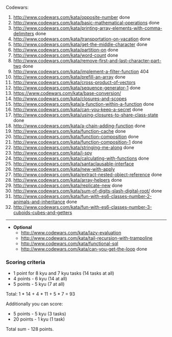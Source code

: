 Codewars:

   1. http://www.codewars.com/kata/opposite-number done
   2. http://www.codewars.com/kata/basic-mathematical-operations done
   3. http://www.codewars.com/kata/printing-array-elements-with-comma-delimiters done
   4. http://www.codewars.com/kata/transportation-on-vacation done
   5. http://www.codewars.com/kata/get-the-middle-character done
   6. http://www.codewars.com/kata/partition-on done
   7. http://www.codewars.com/kata/word-count done
   8. http://www.codewars.com/kata/remove-first-and-last-character-part-two done
   9. http://www.codewars.com/kata/implement-a-filter-function 404
   10. http://www.codewars.com/kata/prefill-an-array done
   11. http://www.codewars.com/kata/cross-product-of-vectors
   12. http://www.codewars.com/kata/sequence-generator-1 done
   13. https://www.codewars.com/kata/base-conversion/
   14. http://www.codewars.com/kata/closures-and-scopes
   15. http://www.codewars.com/kata/a-function-within-a-function done
   16. http://www.codewars.com/kata/can-you-keep-a-secret done
   17. http://www.codewars.com/kata/using-closures-to-share-class-state done
   18. http://www.codewars.com/kata/a-chain-adding-function done
   19. http://www.codewars.com/kata/function-cache done
   20. http://www.codewars.com/kata/function-composition done
   21. http://www.codewars.com/kata/function-composition-1 done
   22. http://www.codewars.com/kata/stringing-me-along done
   23. http://www.codewars.com/kata/i-spy
   24. http://www.codewars.com/kata/calculating-with-functions done
   25. http://www.codewars.com/kata/santaclausable-interface
   26. http://www.codewars.com/kata/new-with-apply
   27. http://www.codewars.com/kata/extract-nested-object-reference done
   28. http://www.codewars.com/kata/array-helpers done
   29. http://www.codewars.com/kata/replicate-new done 
   30. http://www.codewars.com/kata/sum-of-digits-slash-digital-root/ done
   31. http://www.codewars.com/kata/fun-with-es6-classes-number-2-animals-and-inheritance done
   32. http://www.codewars.com/kata/fun-with-es6-classes-number-3-cuboids-cubes-and-getters

   ---
     
  - __Optional__
     - http://www.codewars.com/kata/lazy-evaluation
     - http://www.codewars.com/kata/tail-recursion-with-trampoline
     - http://www.codewars.com/kata/functional-sql
     - http://www.codewars.com/kata/can-you-get-the-loop done
  
  ### Scoring criteria
*  1 point for 8 kyu and 7 kyu tasks (14 tasks at all)
*  4 points - 6 kyu (14 at all)
*  5 points - 5 kyu (7 at all)

Total: 1 * 14 + 4 * 11 + 5 * 7  = 93

Additionally you can score:
*  5 points - 5 kyu (3 tasks)
*  20 points - 1 kyu (1 task)

Total sum - 128 points. 
